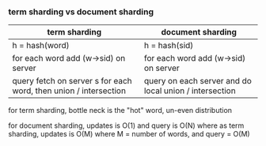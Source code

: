 ### term sharding vs document sharding

| term sharding | document sharding
| -- | -- |
| h = hash(word) | h = hash(sid) |
| for each word add (w->sid) on server | for each word add (w->sid) on server |
| query fetch on server s for each word, then union / intersection | query on each server and do local union / intersection|

for term sharding, bottle neck is the "hot" word, un-even distribution

for document sharding, updates is O(1) and query is O(N) where as term sharding, updates is O(M) where M = number of words, and query = O(M)
